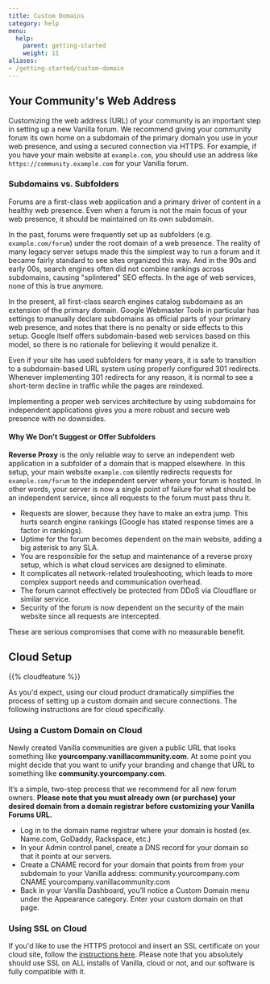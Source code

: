 ```yaml
---
title: Custom Domains
category: help
menu:
  help:
    parent: getting-started
    weight: 11
aliases:
- /getting-started/custom-domain
---
```


## Your Community's Web Address

Customizing the web address (URL) of your community is an important step in setting up a new Vanilla forum. We recommend giving your community forum its own home on a subdomain of the primary domain you use in your web presence, and using a secured connection via HTTPS. For example, if you have your main website at `example.com`, you should use an address like `https://community.example.com` for your Vanilla forum.

###  Subdomains vs. Subfolders

Forums are a first-class web application and a primary driver of content in a healthy web presence. Even when a forum is not the main focus of your web presence, it should be maintained on its own subdomain.

In the past, forums were frequently set up as subfolders (e.g. `example.com/forum`) under the root domain of a web presence. The reality of many legacy server setups made this the simplest way to run a forum and it became fairly standard to see sites organized this way. And in the 90s and early 00s, search engines often did not combine rankings across subdomains, causing "splintered" SEO effects. In the age of web services, none of this is true anymore.

In the present, all first-class search engines catalog subdomains as an extension of the primary domain. Google Webmaster Tools in particular has settings to manually declare subdomains as official parts of your primary web presence, and notes that there is no penalty or side effects to this setup. Google itself offers subdomain-based web services based on this model, so there is no rationale for believing it would penalize it.

Even if your site has used subfolders for many years, it is safe to transition to a subdomain-based URL system using properly configured 301 redirects. Whenever implementing 301 redirects for any reason, it is normal to see a short-term decline in traffic while the pages are reindexed.

Implementing a proper web services architecture by using subdomains for independent applications gives you a more robust and secure web presence with no downsides.

#### Why We Don't Suggest or Offer Subfolders

**Reverse Proxy** is the only reliable way to serve an independent web application in a subfolder of a domain that is mapped elsewhere. In this setup, your main website `example.com` silently redirects requests for `example.com/forum` to the independent server where your forum is hosted.  In other words, your server is now a single point of failure for what should be an independent service, since all requests to the forum must pass thru it.

* Requests are slower, because they have to make an extra jump. This hurts search engine rankings (Google has stated response times are a factor in rankings).
* Uptime for the forum becomes dependent on the main website, adding a big asterisk to any SLA.
* You are responsible for the setup and maintenance of a reverse proxy setup, which is what cloud services are designed to eliminate.
* It complicates all network-related trouleshooting, which leads to more complex support needs and communication overhead.
* The forum cannot effectively be protected from DDoS via Cloudflare or similar service.
* Security of the forum is now dependent on the security of the main website since all requests are intercepted.

These are serious compromises that come with no measurable benefit.

## Cloud Setup

{{% cloudfeature %}}

As you'd expect, using our cloud product dramatically simplifies the process of setting up a custom domain and secure connections. The following instructions are for cloud specifically.

### Using a Custom Domain on Cloud

Newly created Vanilla communities are given a public URL that looks something like **yourcompany.vanillacommunity.com**. At some point you might decide that you want to unify your branding and change that URL to something like **community.yourcompany.com**. 

It’s a simple, two-step process that we recommend for all new forum owners. __Please note that you must already own (or purchase) your desired domain from a domain registrar before customizing your Vanilla Forums URL.__

* Log in to the domain name registrar where your domain is hosted (ex. Name.com, GoDaddy, Rackspace, etc.)
* In your Admin control panel, create a DNS record for your domain so that it points at our servers.
* Create a CNAME record for your domain that points from from your subdomain to your Vanilla address: community.yourcompany.com CNAME yourcompany.vanillacommunity.com 
* Back in your Vanilla Dashboard, you’ll notice a Custom Domain menu under the Appearance category. Enter your custom domain on that page. 

### Using SSL on Cloud

If you'd like to use the HTTPS protocol and insert an SSL certificate on your cloud site, follow the [instructions here](/cloud/ssl/). Please note that you absolutely should use SSL on ALL installs of Vanilla, cloud or not, and our software is fully compatible with it.
